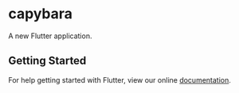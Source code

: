 # capybara

A new Flutter application.

## Getting Started

For help getting started with Flutter, view our online
[documentation](https://flutter.io/).

